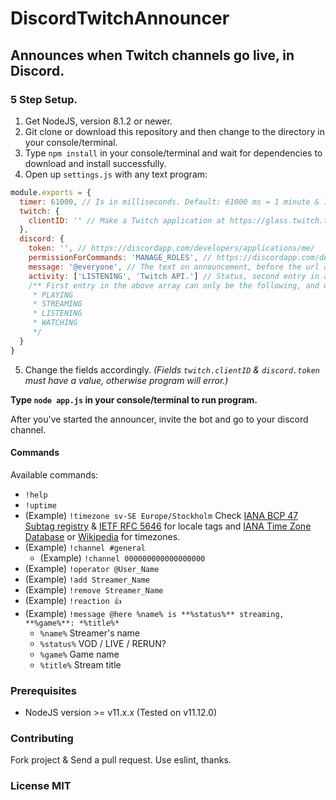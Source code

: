 # DiscordTwitchAnnouncer
## Announces when Twitch channels go live, in Discord.

### 5 Step Setup.
  1. Get NodeJS, version 8.1.2 or newer.
  2. Git clone or download this repository and then change to the directory in your console/terminal.
  3. Type `npm install` in your console/terminal and wait for dependencies to download and install successfully.
  4. Open up `settings.js` with any text program:
```js
module.exports = {
  timer: 61000, // Is in milliseconds. Default: 61000 ms = 1 minute & 1 second.
  twitch: {
    clientID: '' // Make a Twitch application at https://glass.twitch.tv/console/apps
  },
  discord: {
    token: '', // https://discordapp.com/developers/applications/me/
    permissionForCommands: 'MANAGE_ROLES', // https://discordapp.com/developers/docs/topics/permissions
    message: '@everyone', // The text on announcement, before the url and stream type. Default: '@everyone' = '@everyone LIVE! https://twitch.tv/stream'
    activity: ['LISTENING', 'Twitch API.'] // Status, second entry in array is your custom activity text. If second or first entry is empty, no custom activity will be displayed.
    /** First entry in the above array can only be the following, and will default to 'PLAYING'.
     * PLAYING
     * STREAMING
     * LISTENING
     * WATCHING
     */
  }
}
```
  5. Change the fields accordingly. *(Fields `twitch.clientID` & `discord.token` must have a value, otherwise program will error.)*

**Type `node app.js` in your console/terminal to run program.**

After you've started the announcer, invite the bot and go to your discord channel.

#### Commands
Available commands:
* `!help`
* `!uptime`
* (Example) `!timezone sv-SE Europe/Stockholm` Check [IANA BCP 47 Subtag registry](https://www.iana.org/assignments/language-subtag-registry/language-subtag-registry) & [IETF RFC 5646](https://tools.ietf.org/html/rfc5646) for locale tags and [IANA Time Zone Database](https://www.iana.org/time-zones) or [Wikipedia](https://en.wikipedia.org/wiki/List_of_tz_database_time_zones) for timezones.
* (Example) `!channel #general`
  * (Example) `!channel 000000000000000000`
* (Example) `!operator @User_Name`
* (Example) `!add Streamer_Name`
* (Example) `!remove Streamer_Name`
* (Example) `!reaction 👍`
* (Example) `!message @here %name% is **%status%** streaming, **%game%**: *%title%*`
  * `%name%` Streamer's name
  * `%status%` VOD / LIVE / RERUN?
  * `%game%` Game name
  * `%title%` Stream title

### Prerequisites
 * NodeJS version >= v11.x.x (Tested on v11.12.0)

### Contributing
Fork project & Send a pull request. Use eslint, thanks.

### License MIT
